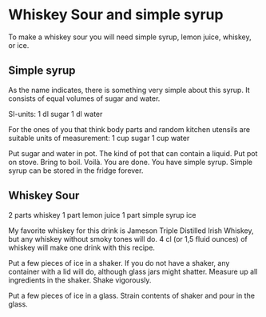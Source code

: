 # Whiskey Sour and simple syrup
To make a whiskey sour you will need simple syrup, lemon juice, whiskey, or ice.


## Simple syrup
As the name indicates, there is something very simple about this syrup. 
It consists of equal volumes of sugar and water.

SI-units:
1 dl sugar
1 dl water

For the ones of you that think body parts and random kitchen utensils are suitable units of measurement:
1 cup sugar
1 cup water

Put sugar and water in pot. The kind of pot that can contain a liquid. Put pot on stove. Bring to boil. Voilà. You are done. You have simple syrup. Simple syrup can be stored in the fridge forever.

## Whiskey Sour
2 parts whiskey
1 part lemon juice
1 part simple syrup
ice

My favorite whiskey for this drink is Jameson Triple Distilled Irish Whiskey, but
any whiskey without smoky tones will do. 4 cl (or 1,5 fluid ounces) of whiskey will
make one drink with this recipe.

Put a few pieces of ice in a shaker. If you do not have a shaker, any container with a lid will do,
although glass jars might shatter. Measure up all ingredients in the shaker. Shake vigorously.

Put a few pieces of ice in a glass. Strain contents of shaker and pour in the glass.
